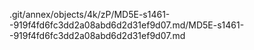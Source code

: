 .git/annex/objects/4k/zP/MD5E-s1461--919f4fd6fc3dd2a08abd6d2d31ef9d07.md/MD5E-s1461--919f4fd6fc3dd2a08abd6d2d31ef9d07.md